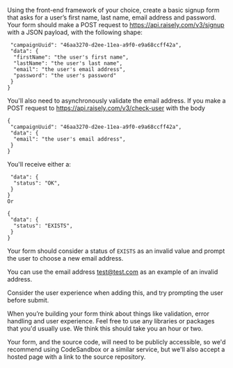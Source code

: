 Using the front-end framework of your choice, create a basic signup form that asks for a user’s first name, last name, email address and password. Your form should make a POST request to https://api.raisely.com/v3/signup with a JSON payload, with the following shape:

```{
 "campaignUuid": "46aa3270-d2ee-11ea-a9f0-e9a68ccff42a",
 "data": {
  "firstName": "the user's first name",
  "lastName": "the user's last name",
  "email": "the user's email address",
  "password": "the user's password"
 }
}
```
You'll also need to asynchronously validate the email address. If you make a POST request to https://api.raisely.com/v3/check-user with the body

```
{
 "campaignUuid": "46aa3270-d2ee-11ea-a9f0-e9a68ccff42a",
 "data": {
  "email": "the user's email address",
 }
}
```
You'll receive either a:

```{
 "data": {
  "status": "OK",
 }
}
Or

{
 "data": {
  "status": "EXISTS",
 }
}
```
Your form should consider a status of `EXISTS` as an invalid value and prompt the user to choose a new email address.

You can use the email address test@test.com as an example of an invalid address.

Consider the user experience when adding this, and try prompting the user before submit.

When you’re building your form think about things like validation, error handling and user experience. Feel free to use any libraries or packages that you'd usually use. We think this should take you an hour or two.


Your form, and the source code, will need to be publicly accessible, so we'd recommend using CodeSandbox or a similar service, but we'll also accept a hosted page with a link to the source repository.